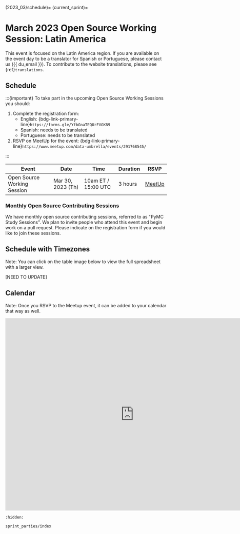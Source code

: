 (2023_03/schedule)=
(current_sprint)=
# March 2023 Open Source Working Session: Latin America

This event is focused on the Latin America region. If you are available on the event day to be a translator for Spanish or Portuguese, please contact us ({{ du_email }}). To contribute to the website translations, please see {ref}`translations`.

<meta name="twitter:card" content="summary_large_image">
<meta name="twitter:title" content="PyMC - Data Umbrella: Open Source Working Session">
<meta name="twitter:description" content="Beginner friendly working sessions to get started contributing to PyMC">
<meta name="twitter:image" content="https://raw.githubusercontent.com/pymc-devs/pymc-data-umbrella/main/_static/banner_2023_03/2023_03_banner_1280_640px.png">

## Schedule

:::{important}
To take part in the upcoming Open Source Working Sessions you should:

1. Complete the registration form: 
   - English: {bdg-link-primary-line}`https://forms.gle/YfbGnaTEQUrFVGK89`
   - Spanish: needs to be translated
   - Portuguese: needs to be translated
1. RSVP on MeetUp for the event: {bdg-link-primary-line}`https://www.meetup.com/data-umbrella/events/291768545/`

:::

| Event                                     | Date               | Time                    | Duration |  RSVP       |
|-------------------------------------------|--------------------|-------------------------|----------|-------------|
| Open Source Working Session            | Mar 30, 2023 (Th)   |  10am ET / 15:00 UTC  | 3 hours  | [MeetUp](https://www.meetup.com/data-umbrella/events/291768545/)  |

### Monthly Open Source Contributing Sessions
We have monthly open source contributing sessions, referred to as "PyMC Study Sessions". We plan to invite people who attend this event and begin work on a pull request.  Please indicate on the registration form if you would like to join these sessions.


## Schedule with Timezones

Note: You can click on the table image below to view the full spreadsheet with a larger view.

[NEED TO UPDATE]

<!-- [![schedule with timezones](../_static/images/2023_03_timezones.png)](https://docs.google.com/spreadsheets/d/1B4x_2VyXhvGfRaz1iQe2AOZeg4JVhoDs0csLUxQXIhA/edit?usp=sharing) -->

## Calendar

Note: Once you RSVP to the Meetup event, it can be added to your calendar that way as well.

<iframe src="https://calendar.google.com/calendar/embed?src=pymc.devs%40gmail.com" style="border: 0" width="800" height="600" frameborder="0" scrolling="no"></iframe>


```{toctree}
:hidden:

sprint_parties/index
```
